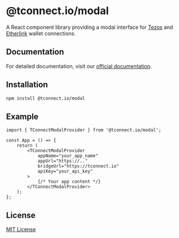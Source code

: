 # @tconnect.io/modal

A React component library providing a modal interface for [Tezos](https://tezos.com) and [Etherlink](https://www.etherlink.com) wallet connections.

## Documentation

For detailed documentation, visit our [official documentation](https://t-connect.gitbook.io).

## Installation

```bash
npm install @tconnect.io/modal
```

## Example

```tsx
import { TConnectModalProvider } from '@tconnect.io/modal';

const App = () => {
	return (
		<TConnectModalProvider
			appName="your_app_name"
			appUrl="https://.."
			bridgeUrl="https://tconnect.io"
			apiKey="your_api_key"
		>
			{/* Your app content */}
		</TConnectModalProvider>
	);
};
```

## License

[MIT License](./LICENSE.txt)
